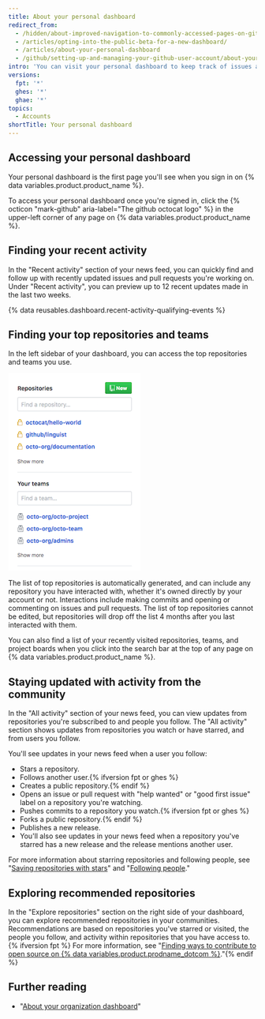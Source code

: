 ```yaml
---
title: About your personal dashboard
redirect_from:
  - /hidden/about-improved-navigation-to-commonly-accessed-pages-on-github/
  - /articles/opting-into-the-public-beta-for-a-new-dashboard/
  - /articles/about-your-personal-dashboard
  - /github/setting-up-and-managing-your-github-user-account/about-your-personal-dashboard
intro: 'You can visit your personal dashboard to keep track of issues and pull requests you''re working on or following, navigate to your top repositories and team pages, stay updated on recent activities in organizations and repositories you''re subscribed to, and explore recommended repositories.'
versions:
  fpt: '*'
  ghes: '*'
  ghae: '*'
topics:
  - Accounts
shortTitle: Your personal dashboard
---
```

## Accessing your personal dashboard

Your personal dashboard is the first page you'll see when you sign in on {% data variables.product.product_name %}.

To access your personal dashboard once you're signed in, click the {% octicon "mark-github" aria-label="The github octocat logo" %} in the upper-left corner of any page on {% data variables.product.product_name %}.

## Finding your recent activity

In the "Recent activity" section of your news feed, you can quickly find and follow up with recently updated issues and pull requests you're working on. Under "Recent activity", you can preview up to 12 recent updates made in the last two weeks.

{% data reusables.dashboard.recent-activity-qualifying-events %}

## Finding your top repositories and teams

In the left sidebar of your dashboard, you can access the top repositories and teams you use.

![list of repositories and teams from different organizations](/assets/images/help/dashboard/repositories-and-teams-from-personal-dashboard.png)

The list of top repositories is automatically generated, and can include any repository you have interacted with, whether it's owned directly by your account or not. Interactions include making commits and opening or commenting on issues and pull requests. The list of top repositories cannot be edited, but repositories will drop off the list 4 months after you last interacted with them.

You can also find a list of your recently visited repositories, teams, and project boards when you click into the search bar at the top of any page on {% data variables.product.product_name %}.

## Staying updated with activity from the community

In the "All activity" section of your news feed, you can view updates from repositories you're subscribed to and people you follow. The "All activity" section shows updates from repositories you watch or have starred, and from users you follow.

You'll see updates in your news feed when a user you follow:
- Stars a repository.
- Follows another user.{% ifversion fpt or ghes %}
- Creates a public repository.{% endif %}
- Opens an issue or pull request with "help wanted" or "good first issue" label on a repository you're watching.
- Pushes commits to a repository you watch.{% ifversion fpt or ghes %}
- Forks a public repository.{% endif %}
- Publishes a new release.
- You'll also see updates in your news feed when a repository you've starred has a new release and the release mentions another user.

For more information about starring repositories and following people, see "[Saving repositories with stars](/articles/saving-repositories-with-stars/)" and "[Following people](/articles/following-people)."

## Exploring recommended repositories

In the "Explore repositories" section on the right side of your dashboard, you can explore recommended repositories in your communities. Recommendations are based on repositories you've starred or visited, the people you follow, and activity within repositories that you have access to.{% ifversion fpt %} For more information, see "[Finding ways to contribute to open source on {% data variables.product.prodname_dotcom %}](/github/getting-started-with-github/finding-ways-to-contribute-to-open-source-on-github)."{% endif %}

## Further reading

- "[About your organization dashboard](/articles/about-your-organization-dashboard)"
